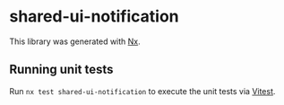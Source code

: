 # shared-ui-notification

This library was generated with [Nx](https://nx.dev).

## Running unit tests

Run `nx test shared-ui-notification` to execute the unit tests via [Vitest](https://vitest.dev/).
